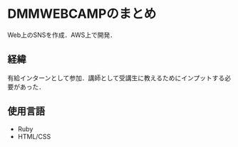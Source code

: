 # DMMWEBCAMPのまとめ
Web上のSNSを作成．AWS上で開発．

## 経緯
有給インターンとして参加．講師として受講生に教えるためにインプットする必要があった．

## 使用言語
- Ruby
- HTML/CSS
